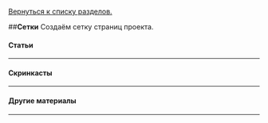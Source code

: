 [Вернуться к списку разделов.](../README.md)

##**Сетки**
Создаём сетку страниц проекта.

#### Статьи
----------

#### Скринкасты
----------

#### Другие материалы
----------
